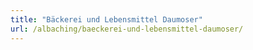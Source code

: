 ```yaml
---
title: "Bäckerei und Lebensmittel Daumoser"
url: /albaching/baeckerei-und-lebensmittel-daumoser/
---
```

